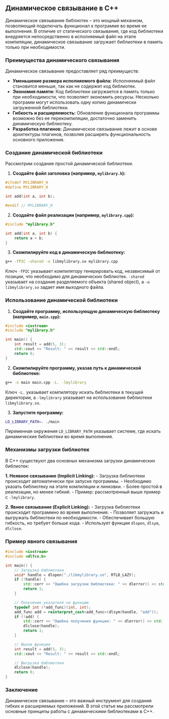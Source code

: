 ## Динамическое связывание в C++

Динамическое связывание библиотек – это мощный механизм, позволяющий подключать функционал к программе во время ее выполнения. В отличие от статического связывания, где код библиотеки внедряется непосредственно в исполняемый файл на этапе компиляции, динамическое связывание загружает библиотеки в память только при необходимости. 

### Преимущества динамического связывания

Динамическое связывание предоставляет ряд преимуществ:

* **Уменьшение размера исполняемого файла:** Исполняемый файл становится меньше, так как не содержит код библиотек. 
* **Экономия памяти:** Код библиотеки загружается в память только при необходимости, что позволяет экономить ресурсы. Несколько программ могут использовать одну копию динамически загруженной библиотеки.
* **Гибкость и расширяемость:** Обновление функционала программы возможно без ее перекомпиляции, достаточно заменить динамическую библиотеку.
* **Разработка плагинов:** Динамическое связывание лежит в основе архитектуры плагинов, позволяя расширять функциональность основного приложения.

### Создание динамической библиотеки

Рассмотрим создание простой динамической библиотеки. 

1. **Создайте файл заголовка (например, `mylibrary.h`):**

```cpp
#ifndef MYLIBRARY_H
#define MYLIBRARY_H

int add(int a, int b);

#endif // MYLIBRARY_H
```

2. **Создайте файл реализации (например, `mylibrary.cpp`):**

```cpp
#include "mylibrary.h"

int add(int a, int b) {
    return a + b;
}
```

3. **Скомпилируйте код в динамическую библиотеку:**

```bash
g++ -fPIC -shared -o libmylibrary.so mylibrary.cpp
```

Ключ `-fPIC` указывает компилятору генерировать код, независимый от позиции, что необходимо для динамических библиотек. `-shared` указывает на создание разделяемого объекта (shared object), а `-o libmylibrary.so` задает имя выходного файла.

### Использование динамической библиотеки

1. **Создайте программу, использующую динамическую библиотеку (например, `main.cpp`):**

```cpp
#include <iostream>
#include "mylibrary.h"

int main() {
    int result = add(5, 3);
    std::cout << "Result: " << result << std::endl;
    return 0;
}
```

2. **Скомпилируйте программу, указав путь к динамической библиотеке:**

```bash
g++ -o main main.cpp -L. -lmylibrary
```

Ключ `-L.` указывает компилятору искать библиотеки в текущей директории, а `-lmylibrary` указывает на использование библиотеки `libmylibrary.so`.

3. **Запустите программу:**

```bash
LD_LIBRARY_PATH=. ./main
```

Переменная окружения `LD_LIBRARY_PATH` указывает системе, где искать динамические библиотеки во время выполнения.

### Механизмы загрузки библиотек

В C++ существуют два основных механизма загрузки динамических библиотек:

**1. Неявное связывание (Implicit Linking):**
    - Загрузка библиотеки происходит автоматически при запуске программы.
    - Необходимо указать библиотеку на этапе компиляции и линковки.
    - Более простой в реализации, но менее гибкий.
    - Пример: рассмотренный выше пример с `-lmylibrary`.

**2. Явное связывание (Explicit Linking):**
    - Загрузка библиотеки происходит программно во время выполнения.
    - Позволяет загружать и выгружать библиотеки по необходимости.
    - Обеспечивает большую гибкость, но требует больше кода.
    - Использует функции `dlopen`, `dlsym`, `dlclose`.

### Пример явного связывания

```cpp
#include <iostream>
#include <dlfcn.h>

int main() {
    // Загрузка библиотеки
    void* handle = dlopen("./libmylibrary.so", RTLD_LAZY);
    if (!handle) {
        std::cerr << "Ошибка загрузки библиотеки: " << dlerror() << std::endl;
        return 1;
    }

    // Получение указателя на функцию
    typedef int (*add_func)(int, int);
    add_func add = reinterpret_cast<add_func>(dlsym(handle, "add"));
    if (!add) {
        std::cerr << "Ошибка получения функции: " << dlerror() << std::endl;
        dlclose(handle);
        return 1;
    }

    // Вызов функции
    int result = add(5, 3);
    std::cout << "Result: " << result << std::endl;

    // Выгрузка библиотеки
    dlclose(handle);
    return 0;
}
```

### Заключение

Динамическое связывание – это важный инструмент для создания гибких и расширяемых приложений. В этой статье мы рассмотрели основные принципы работы с динамическими библиотеками в C++. 
